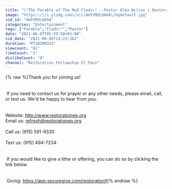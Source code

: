 ```yaml
---
title: "\"The Parable of The Mud Clods\" - Pastor Alba Wilcox | Restoration Fellowship | June 6th, 2021"
image: "https:\/\/i.ytimg.com\/vi\/AUFVMdLQ6GA\/hqdefault.jpg"
vid_id: "AUFVMdLQ6GA"
categories: "Entertainment"
tags: ["Parable","Clods\"","Pastor"]
date: "2021-06-07T05:59:58+03:00"
vid_date: "2021-06-06T14:23:36Z"
duration: "PT1H39M31S"
viewcount: "61"
likeCount: "1"
dislikeCount: "0"
channel: "Restoration Fellowship El Paso"
---
```

{% raw %}Thank you for joining us!<br /><br /><br /> If you need to contact us for prayer or any other needs, please email, call, or text us. We'd be happy to hear from you.<br /><br /><br />Website: <a rel="nofollow" target="blank" href="http://www.restorationep.org">http://www.restorationep.org</a><br />Email us: refresh@restorationep.org<br /><br />Call us: (915) 591-9330<br /><br />Text us: (915) 494-7234<br /><br /><br /> If you would like to give a tithe or offering, you can do so by clicking the link below.<br /><br /><br /> Giving: <a rel="nofollow" target="blank" href="https://app.securegive.com/restorationf">https://app.securegive.com/restorationf</a>{% endraw %}
